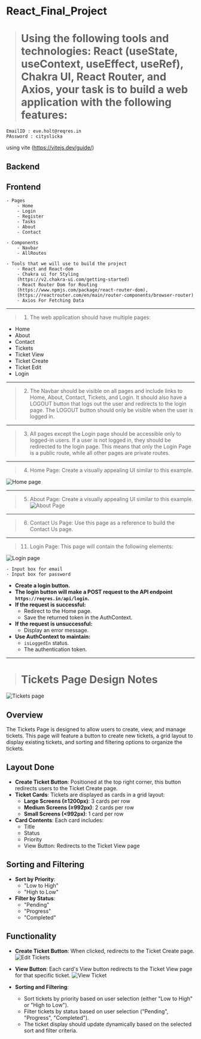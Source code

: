 # React_Final_Project

># Using the following tools and technologies: React (useState, useContext, useEffect, useRef), Chakra UI, React Router, and Axios, your task is to build a web application with the following features:
```
EmailID : eve.holt@reqres.in
PAssword : cityslicka
```

using vite (https://vitejs.dev/guide/)

## Backend

## Frontend
    - Pages
        - Home
        - Login
        - Register
        - Tasks
        - About
        - Contact

    - Components
        - Navbar
        - AllRoutes

    - Tools that we will use to build the project
        - React and React-dom
        - Chakra ui for Styling 
        (https://v2.chakra-ui.com/getting-started)
        - React Router Dom for Routing 
        (https://www.npmjs.com/package/react-router-dom),
        (https://reactrouter.com/en/main/router-components/browser-router)
        - Axios For Fetching Data


---------------------------------------------------------------------------

>1. The web application should have multiple pages:

- Home
- About
- Contact
- Tickets
- Ticket View
- Ticket Create
- Ticket Edit
- Login

---------------------------------------------------------------------------

>2. The Navbar should be visible on all pages and include links to Home, About, Contact, Tickets, and Login. It should also have a LOGOUT button that logs out the user and redirects to the login page. The LOGOUT button should only be visible when the user is logged in.

---------------------------------------------------------------------------

>3. All pages except the Login page should be accessible only to logged-in users. If a user is not logged in, they should be redirected to the login page. This means that only the Login Page is a public route, while all other pages are private routes.

---------------------------------------------------------------------------

>4. Home Page: Create a visually appealing UI similar to this example.

![Home page](./src/assets/image8.png)

---------------------------------------------------------------------------

>5. About Page: Create a visually appealing UI similar to this example.
![About Page](./src/assets/image9.png)

---------------------------------------------------------------------------

>6. Contact Us Page: Use this page as a reference to build the Contact Us page.

---------------------------------------------------------------------------

>11. Login Page: This page will contain the following elements:

![Login page](./src/assets/image7.png)

    - Input box for email
    - Input box for password

- **Create a login button.**
- **The login button will make a POST request to the API endpoint `https://reqres.in/api/login`.**
- **If the request is successful:**
  - Redirect to the Home page.
  - Save the returned token in the AuthContext.
- **If the request is unsuccessful:**
  - Display an error message.
- **Use AuthContext to maintain:**
  - `isLoggedIn` status.
  - The authentication token.


-------------------------------------------------------------------

># Tickets Page Design Notes

![Tickets page](./src/assets/image10.png)

## Overview
The Tickets Page is designed to allow users to create, view, and manage tickets. This page will feature a button to create new tickets, a grid layout to display existing tickets, and sorting and filtering options to organize the tickets.

## Layout Done
- **Create Ticket Button**: Positioned at the top right corner, this button redirects users to the Ticket Create page.
- **Ticket Cards**: Tickets are displayed as cards in a grid layout:
  - **Large Screens (≥1200px)**: 3 cards per row
  - **Medium Screens (≥992px)**: 2 cards per row
  - **Small Screens (<992px)**: 1 card per row
- **Card Contents**: Each card includes:
  - Title
  - Status
  - Priority
  - View Button: Redirects to the Ticket View page

## Sorting and Filtering
- **Sort by Priority**:
  - "Low to High"
  - "High to Low"
- **Filter by Status**:
  - "Pending"
  - "Progress"
  - "Completed"

## Functionality
- **Create Ticket Button**: When clicked, redirects to the Ticket Create page.
![Edit Tickets](./src/assets/image13.png)

- **View Button**: Each card's View button redirects to the Ticket View page for that specific ticket.
![View Ticket](./src/assets/image12.png)

- **Sorting and Filtering**: 
  - Sort tickets by priority based on user selection (either "Low to High" or "High to Low").
  - Filter tickets by status based on user selection ("Pending", "Progress", "Completed").
  - The ticket display should update dynamically based on the selected sort and filter criteria.
